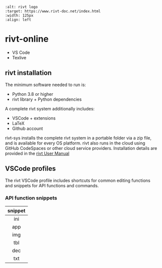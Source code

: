
```{image} _static/img/rvtonline02.png
:alt: rivt logo
:target: https://www.rivt-doc.net/index.html
:width: 125px
:align: left
```

# **rivt-online**

- VS Code
- Texlive 

## rivt installation

The minimum software needed to run is:

- Python 3.8 or higher 
- rivt library + Python dependencies

A complete rivt system additionally includes:

- VSCode + extensions 
- LaTeX 
- Github account

rivt-sys installs the complete rivt system in a portable folder via a zip file,
and is available for every OS platform. rivt also runs in the cloud using
GitHub CodeSpaces or other cloud service providers. Installation details are
provided in the [rivt User Manual](https://www.rivt-sys.net>)


## VSCode profiles

The rivt VSCode profile includes shortcuts for common editing functions and
snippets for API functions and commands.


### API function snippets


| **snippet**
| :---------:
|     ini    
|     app    
|     img    
|     tbl    
|     dec    
|     txt   
